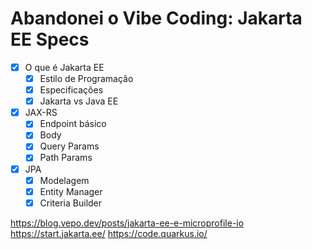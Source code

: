 # Abandonei o Vibe Coding: Jakarta EE Specs

- [X] O que é Jakarta EE
    - [X] Estilo de Programação
    - [X] Especificações
    - [X] Jakarta vs Java EE
- [X] JAX-RS
    - [X] Endpoint básico
    - [X] Body
    - [X] Query Params
    - [X] Path Params
- [X] JPA
    - [X] Modelagem
    - [X] Entity Manager
    - [X] Criteria Builder

https://blog.vepo.dev/posts/jakarta-ee-e-microprofile-io
https://start.jakarta.ee/
https://code.quarkus.io/